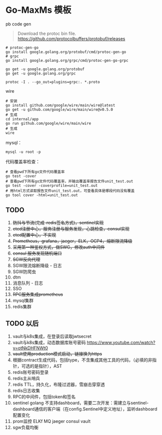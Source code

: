 # Go-MaxMs 模板

pb code gen
> Download the protoc bin file.
> https://github.com/protocolbuffers/protobuf/releases
```shell
# protoc-gen-go
go install google.golang.org/protobuf/cmd/protoc-gen-go
# grpc
go install google.golang.org/grpc/cmd/protoc-gen-go-grpc

go get -u google.golang.org/protobuf
go get -u google.golang.org/grpc
```

```shell
protoc -I . --go_out=plugins=grpc:. *.proto
```

wire
```shell
# 安装
go install github.com/google/wire/main/wire@latest
go get -u github.com/google/wire/main/wire@v0.5.0
# 生成
cd internal/app
go run github.com/google/wire/main/wire
# 生成
wire
```

mysql：
```shell
mysql -u root -p
```

代码覆盖率检查：
```shell
# 查看pwd下所有go文件代码覆盖率
go test -cover
# 查看pwd下所有go文件代码覆盖率，并输出覆盖率报告文件unit_test.out
go test -cover -coverprofile=unit_test.out
# 用html方式读取报告文件unit_test.out，可查看具体是哪段代码没有覆盖
go tool cover -html=unit_test.out
```

## TODO
1. ~~防抖与节流(完成-redis签名方式)，sentinel实现~~
2. ~~etcd注册中心，服务注册与服务发现，心跳检查，consul实现~~
3. ~~etcd配置中心，不实现~~
4. ~~Prometheus，grafana，jaeger，ELK，OCP4，熔断限流降级~~
5. ~~采用第一种鉴权方式，做SWG，修改auth中间件~~
6. ~~consul 服务发现随机端口~~
7. ~~SGW反向代理~~
8. SGW限流熔断降级 - 日志
9. SGW防爬虫
10. dtm
11. 消息队列 - 日志
12. SSO
13. ~~RPC服务集成prometheus~~
14. mysql集群
15. redis集群

## TODO 以后
1. vault与k8s集成，在登录后读取jwtsecret
2. vault与k8s集成，动态数据库账号密码  https://www.youtube.com/watch?v=otNkDHFNWt0
3. ~~vault使用production模式启动，链接换为https~~
4. 根据contract生成代码，包括type，不含集成其他工具的代码，（必填的非指针，可选的是指针），AST
5. redis账号密码登录
6. redis主从哨兵
7. redis TTL，持久化，布隆过滤器，雪崩击穿穿透
8. redis日志收集
9. RPC的中间件，包括token和签名
10. sentinel golang 不支持dashboard，需要二次开发：需建立与sentinel-dashboard通信的客户端（在config.Sentinel中定义地址），监听dashboard配置变化
11. prom监控 ELKf MQ jaeger consul vault
12. sgw负载均衡

